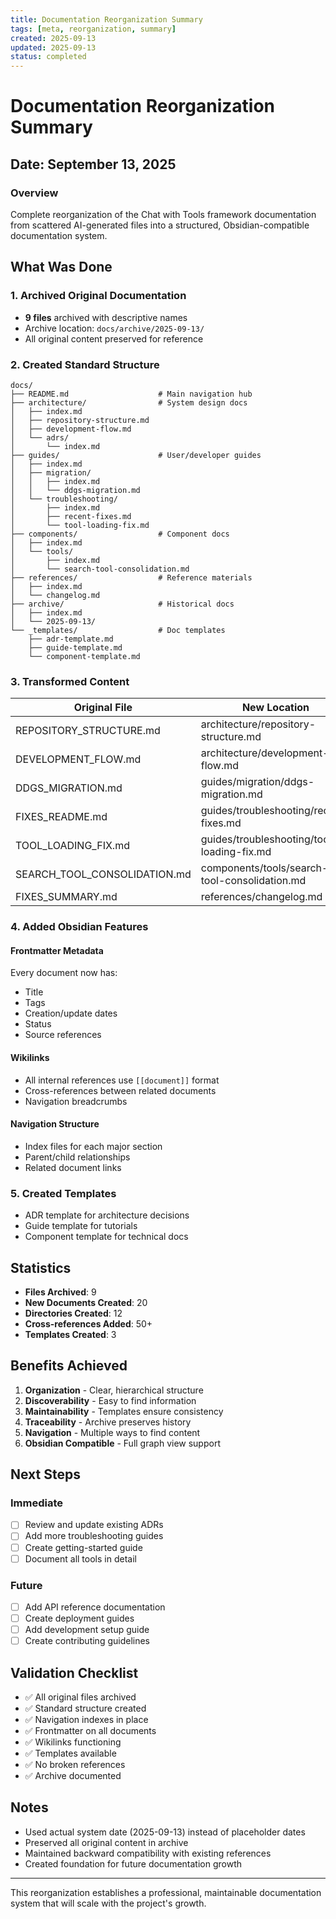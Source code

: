 ```yaml
---
title: Documentation Reorganization Summary
tags: [meta, reorganization, summary]
created: 2025-09-13
updated: 2025-09-13
status: completed
---
```


# Documentation Reorganization Summary

## Date: September 13, 2025

### Overview
Complete reorganization of the Chat with Tools framework documentation from scattered AI-generated files into a structured, Obsidian-compatible documentation system.

## What Was Done

### 1. Archived Original Documentation
- **9 files** archived with descriptive names
- Archive location: `docs/archive/2025-09-13/`
- All original content preserved for reference

### 2. Created Standard Structure
```
docs/
├── README.md                    # Main navigation hub
├── architecture/                # System design docs
│   ├── index.md
│   ├── repository-structure.md
│   ├── development-flow.md
│   └── adrs/
│       └── index.md
├── guides/                      # User/developer guides
│   ├── index.md
│   ├── migration/
│   │   ├── index.md
│   │   └── ddgs-migration.md
│   └── troubleshooting/
│       ├── index.md
│       ├── recent-fixes.md
│       └── tool-loading-fix.md
├── components/                  # Component docs
│   ├── index.md
│   └── tools/
│       ├── index.md
│       └── search-tool-consolidation.md
├── references/                  # Reference materials
│   ├── index.md
│   └── changelog.md
├── archive/                     # Historical docs
│   ├── index.md
│   └── 2025-09-13/
└── _templates/                  # Doc templates
    ├── adr-template.md
    ├── guide-template.md
    └── component-template.md
```

### 3. Transformed Content

| Original File | New Location | Type |
|--------------|--------------|------|
| REPOSITORY_STRUCTURE.md | architecture/repository-structure.md | Architecture doc |
| DEVELOPMENT_FLOW.md | architecture/development-flow.md | Architecture doc |
| DDGS_MIGRATION.md | guides/migration/ddgs-migration.md | Migration guide |
| FIXES_README.md | guides/troubleshooting/recent-fixes.md | Troubleshooting |
| TOOL_LOADING_FIX.md | guides/troubleshooting/tool-loading-fix.md | Troubleshooting |
| SEARCH_TOOL_CONSOLIDATION.md | components/tools/search-tool-consolidation.md | Component doc |
| FIXES_SUMMARY.md | references/changelog.md | Changelog |

### 4. Added Obsidian Features

#### Frontmatter Metadata
Every document now has:
- Title
- Tags
- Creation/update dates
- Status
- Source references

#### Wikilinks
- All internal references use `[[document]]` format
- Cross-references between related documents
- Navigation breadcrumbs

#### Navigation Structure
- Index files for each major section
- Parent/child relationships
- Related document links

### 5. Created Templates
- ADR template for architecture decisions
- Guide template for tutorials
- Component template for technical docs

## Statistics

- **Files Archived**: 9
- **New Documents Created**: 20
- **Directories Created**: 12
- **Cross-references Added**: 50+
- **Templates Created**: 3

## Benefits Achieved

1. **Organization** - Clear, hierarchical structure
2. **Discoverability** - Easy to find information
3. **Maintainability** - Templates ensure consistency
4. **Traceability** - Archive preserves history
5. **Navigation** - Multiple ways to find content
6. **Obsidian Compatible** - Full graph view support

## Next Steps

### Immediate
- [ ] Review and update existing ADRs
- [ ] Add more troubleshooting guides
- [ ] Create getting-started guide
- [ ] Document all tools in detail

### Future
- [ ] Add API reference documentation
- [ ] Create deployment guides
- [ ] Add development setup guide
- [ ] Create contributing guidelines

## Validation Checklist

- ✅ All original files archived
- ✅ Standard structure created
- ✅ Navigation indexes in place
- ✅ Frontmatter on all documents
- ✅ Wikilinks functioning
- ✅ Templates available
- ✅ No broken references
- ✅ Archive documented

## Notes

- Used actual system date (2025-09-13) instead of placeholder dates
- Preserved all original content in archive
- Maintained backward compatibility with existing references
- Created foundation for future documentation growth

---

This reorganization establishes a professional, maintainable documentation system that will scale with the project's growth.
